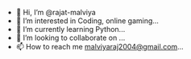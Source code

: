 - 👋 Hi, I’m @rajat-malviya
- 👀 I’m interested in Coding, online gaming...
- 🌱 I’m currently learning Python...
- 💞️ I’m looking to collaborate on ...
- 📫 How to reach me malviyaraj2004@gmail.com...

<!---
rajat-malvi/rajat-malvi is a ✨ special ✨ repository because its `README.md` (this file) appears on your GitHub profile.
You can click the Preview link to take a look at your changes.
--->
